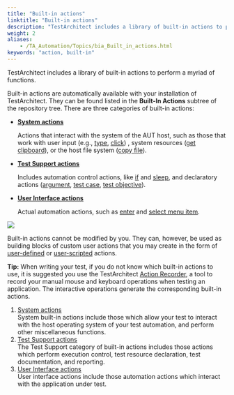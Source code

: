 ```yaml
--- 
title: "Built-in actions"
linktitle: "Built-in actions"
description: "TestArchitect includes a library of built-in actions to perform a myriad of functions."
weight: 2
aliases: 
    - /TA_Automation/Topics/bia_Built_in_actions.html
keywords: "action, built-in"
---
```


TestArchitect includes a library of built-in actions to perform a myriad of functions.

Built-in actions are automatically available with your installation of TestArchitect. They can be found listed in the **Built-In Actions** subtree of the repository tree. There are three categories of built-in actions:

-   **[System actions](/reuse/../TA_Automation/Topics/bia_System.html)**

    Actions that interact with the system of the AUT host, such as those that work with user input \(e.g., [type](/reuse/../TA_Automation/Topics/bia_type.html), [click](/reuse/../TA_Automation/Topics/bia_click.html)\) , system resources \([get clipboard](/reuse/../TA_Automation/Topics/bia_get_clipboard.html)\), or the host file system \([copy file](/reuse/../TA_Automation/Topics/bia_copy_file.html)\).

-   **[Test Support actions](/reuse/../TA_Automation/Topics/bia_Test_Support.html)**

    Includes automation control actions, like [if](/reuse/../TA_Automation/Topics/bia_if.html) and [sleep](/reuse/../TA_Automation/Topics/bia_sleep.html), and declaratory actions \([argument](/reuse/../TA_Automation/Topics/bia_argument.html), [test case](/reuse/../TA_Automation/Topics/bia_test_case.html), [test objective](/reuse/../TA_Automation/Topics/bia_test_objective.html)\).

-   **[User Interface actions](/reuse/../TA_Automation/Topics/bia_User_Interface.html)**

    Actual automation actions, such as [enter](/reuse/../TA_Automation/Topics/bia_enter.html) and [select menu item](/reuse/../TA_Automation/Topics/bia_select_menu_item.html).


![](/images/TA_Help/Images/Tree_with_built_in_actions.png)

Built-in actions cannot be modified by you. They can, however, be used as building blocks of custom user actions that you may create in the form of [user-defined](/reuse/../TA_Glossary/Topics/glossaryHighLevelAction.html) or [user-scripted](/reuse/../TA_Glossary/Topics/glossaryScriptedAction.html) actions.

**Tip:** When writing your test, if you do not know which built-in actions to use, it is suggested you use the TestArchitect [Action Recorder](/reuse/../TA_Help/Topics/Creating_and_using_actions_AR.html), a tool to record your manual mouse and keyboard operations when testing an application. The interactive operations generate the corresponding built-in actions.

1.  [System actions](/TA_Automation/Topics/bia_System.html)  
System built-in actions include those which allow your test to interact with the host operating system of your test automation, and perform other miscellaneous functions.
2.  [Test Support actions](/TA_Automation/Topics/bia_Test_Support.html)  
The Test Support category of built-in actions includes those actions which perform execution control, test resource declaration, test documentation, and reporting.
3.  [User Interface actions](/TA_Automation/Topics/bia_User_Interface.html)  
User interface actions include those automation actions which interact with the application under test.




